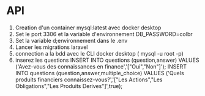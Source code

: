 # API

1. Creation d'un container mysql:latest avec docker desktop
2. Set le port 3306 et la variable d'environnement DB_PASSWORD=colbr
3. Set la variable d;environnement dans le .env 
4. Lancer les migrations laravel
5. connection a la bdd avec le CLI docker desktop ( mysql -u root -p)
6. inserez les questions
INSERT INTO questions (question,answer) VALUES ('Avez-vous des connaissances en finance','["Oui","Non"]');
INSERT INTO questions (question,answer,multiple_choice) VALUES ('Quels produits financiers connaissez-vous?','["Les Actions","Les Obligations","Les Produits Derives"]',true);
